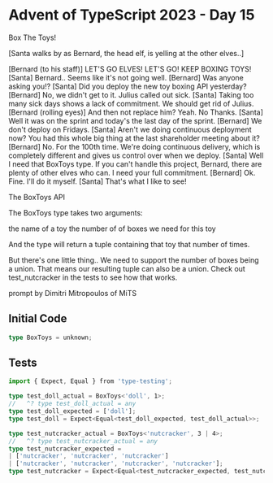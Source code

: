 # Advent of TypeScript 2023 - Day 15

Box The Toys!

[Santa walks by as Bernard, the head elf, is yelling at the other elves..]

[Bernard (to his staff)] LET'S GO ELVES! LET'S GO! KEEP BOXING TOYS!
[Santa] Bernard.. Seems like it's not going well.
[Bernard] Was anyone asking you!?
[Santa] Did you deploy the new toy boxing API yesterday?
[Bernard] No, we didn't get to it. Julius called out sick.
[Santa] Taking too many sick days shows a lack of commitment. We should get rid of Julius.
[Bernard (rolling eyes)] And then not replace him? Yeah. No Thanks.
[Santa] Well it was on the sprint and today's the last day of the sprint.
[Bernard] We don't deploy on Fridays.
[Santa] Aren't we doing continuous deployment now? You had this whole big thing at the last shareholder meeting about it?
[Bernard] No. For the 100th time. We're doing continuous delivery, which is completely different and gives us control over when we deploy.
[Santa] Well I need that BoxToys type. If you can't handle this project, Bernard, there are plenty of other elves who can. I need your full commitment.
[Bernard] Ok. Fine. I'll do it myself.
[Santa] That's what I like to see!

The BoxToys API

The BoxToys type takes two arguments:

the name of a toy
the number of of boxes we need for this toy

And the type will return a tuple containing that toy that number of times.

But there's one little thing.. We need to support the number of boxes being a union. That means our resulting tuple can also be a union. Check out test_nutcracker in the tests to see how that works.

prompt by Dimitri Mitropoulos of MiTS

## Initial Code
```typescript
type BoxToys = unknown;

```

## Tests
```typescript
import { Expect, Equal } from 'type-testing';

type test_doll_actual = BoxToys<'doll', 1>;
//   ^? type test_doll_actual = any
type test_doll_expected = ['doll'];
type test_doll = Expect<Equal<test_doll_expected, test_doll_actual>>;

type test_nutcracker_actual = BoxToys<'nutcracker', 3 | 4>;
//   ^? type test_nutcracker_actual = any
type test_nutcracker_expected =
| ['nutcracker', 'nutcracker', 'nutcracker']
| ['nutcracker', 'nutcracker', 'nutcracker', 'nutcracker'];
type test_nutcracker = Expect<Equal<test_nutcracker_expected, test_nutcracker_actual>>;

```